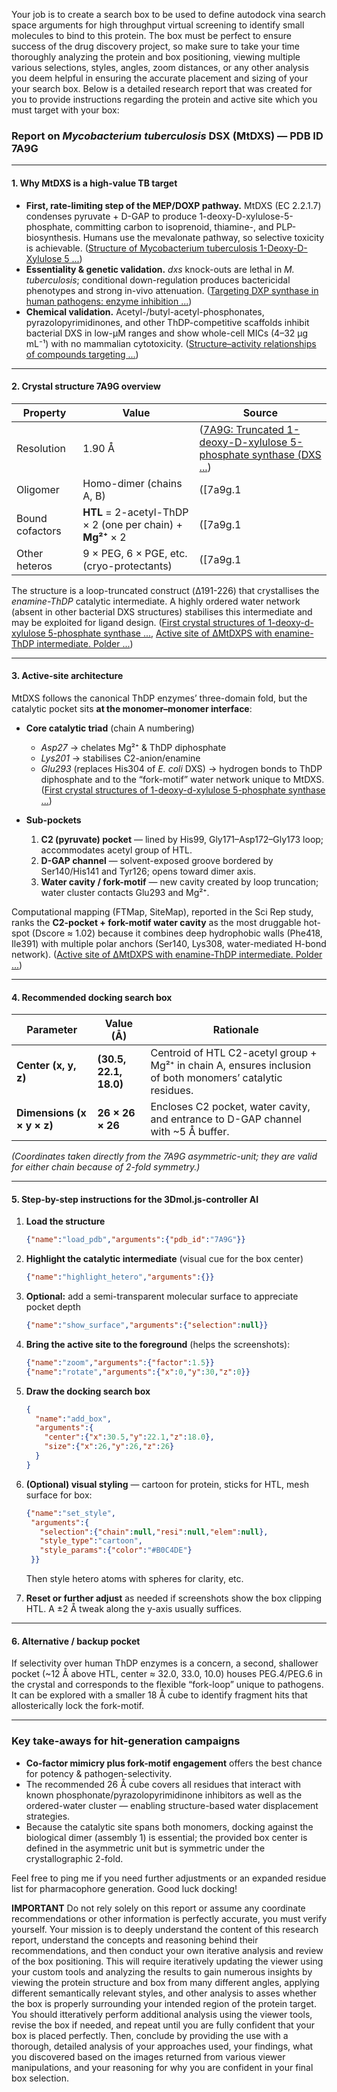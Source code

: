 Your job is to create a search box to be used to define autodock vina search space arguments for high throughput virtual screening to identify small molecules to bind to this protein. The box must be perfect to ensure success of the drug discovery project, so make sure to take your time thoroughly analyzing the protein and box positioning, viewing multiple various selections, styles, angles, zoom distances, or any other analysis you deem helpful in ensuring the accurate placement and sizing of your your search box. Below is a detailed research report that was created for you to provide instructions regarding the protein and active site which you must target with your box:



### Report on *Mycobacterium tuberculosis* DSX (MtDXS) — PDB ID **7A9G**

---

#### 1. Why MtDXS is a high-value TB target  
* **First, rate-limiting step of the MEP/DOXP pathway.**  MtDXS (EC 2.2.1.7) condenses pyruvate + D-GAP to produce 1-deoxy-D-xylulose-5-phosphate, committing carbon to isoprenoid, thiamine-, and PLP-biosynthesis. Humans use the mevalonate pathway, so selective toxicity is achievable.  ([Structure of Mycobacterium tuberculosis 1-Deoxy-D-Xylulose 5 ...](https://www.mdpi.com/2073-4352/13/5/737?utm_source=chatgpt.com))  
* **Essentiality & genetic validation.**  *dxs* knock-outs are lethal in *M. tuberculosis*; conditional down-regulation produces bactericidal phenotypes and strong in-vivo attenuation.  ([Targeting DXP synthase in human pathogens: enzyme inhibition ...](https://pmc.ncbi.nlm.nih.gov/articles/PMC3946878/?utm_source=chatgpt.com))  
* **Chemical validation.**  Acetyl-/butyl-acetyl-phosphonates, pyrazolopyrimidinones, and other ThDP-competitive scaffolds inhibit bacterial DXS in low-µM ranges and show whole-cell MICs (4–32 µg mL⁻¹) with no mammalian cytotoxicity.  ([Structure–activity relationships of compounds targeting ...](https://pmc.ncbi.nlm.nih.gov/articles/PMC4784473/?utm_source=chatgpt.com))  

---

#### 2. Crystal structure 7A9G overview  
| Property | Value | Source |
|-----------|-------|--------|
| Resolution | 1.90 Å |  ([7A9G: Truncated 1-deoxy-D-xylulose 5-phosphate synthase (DXS ...](https://www.rcsb.org/structure/7A9G?utm_source=chatgpt.com)) |
| Oligomer | Homo-dimer (chains A, B) |  ([7a9g.1 | SWISS-MODEL Template Library](https://swissmodel.expasy.org/templates/7a9g.1)) |
| Bound cofactors | **HTL** = 2-acetyl-ThDP × 2 (one per chain) + **Mg²⁺** × 2 |  ([7a9g.1 | SWISS-MODEL Template Library](https://swissmodel.expasy.org/templates/7a9g.1)) |
| Other heteros | 9 × PEG, 6 × PGE, etc. (cryo-protectants) |  ([7a9g.1 | SWISS-MODEL Template Library](https://swissmodel.expasy.org/templates/7a9g.1)) |

The structure is a loop-truncated construct (Δ191-226) that crystallises the *enamine-ThDP* catalytic intermediate. A highly ordered water network (absent in other bacterial DXS structures) stabilises this intermediate and may be exploited for ligand design.  ([First crystal structures of 1-deoxy-d-xylulose 5-phosphate synthase ...](https://www.nature.com/articles/s41598-022-11205-9?utm_source=chatgpt.com), [Active site of ∆MtDXPS with enamine-ThDP intermediate. Polder ...](https://www.researchgate.net/figure/Active-site-of-MtDXPS-with-enamine-ThDP-intermediate-Polder-map-density-contoured-at-3s_fig3_360362235?utm_source=chatgpt.com))  

---

#### 3. Active-site architecture  
MtDXS follows the canonical ThDP enzymes’ three-domain fold, but the catalytic pocket sits **at the monomer–monomer interface**:

* **Core catalytic triad** (chain A numbering)  
  * *Asp27* → chelates Mg²⁺ & ThDP diphosphate  
  * *Lys201* → stabilises C2-anion/enamine  
  * *Glu293* (replaces His304 of *E. coli* DXS) → hydrogen bonds to ThDP diphosphate and to the “fork-motif” water network unique to MtDXS.  ([First crystal structures of 1-deoxy-d-xylulose 5-phosphate synthase ...](https://www.nature.com/articles/s41598-022-11205-9?utm_source=chatgpt.com))  

* **Sub-pockets**  
  1. **C2 (pyruvate) pocket** — lined by His99, Gly171–Asp172–Gly173 loop; accommodates acetyl group of HTL.  
  2. **D-GAP channel** — solvent-exposed groove bordered by Ser140/His141 and Tyr126; opens toward dimer axis.  
  3. **Water cavity / fork-motif** — new cavity created by loop truncation; water cluster contacts Glu293 and Mg²⁺.  

Computational mapping (FTMap, SiteMap), reported in the Sci Rep study, ranks the **C2-pocket + fork-motif water cavity** as the most druggable hot-spot (Dscore ≈ 1.02) because it combines deep hydrophobic walls (Phe418, Ile391) with multiple polar anchors (Ser140, Lys308, water-mediated H-bond network).  ([Active site of ∆MtDXPS with enamine-ThDP intermediate. Polder ...](https://www.researchgate.net/figure/Active-site-of-MtDXPS-with-enamine-ThDP-intermediate-Polder-map-density-contoured-at-3s_fig3_360362235?utm_source=chatgpt.com))  

---

#### 4. Recommended docking search box  

| Parameter | Value (Å) | Rationale |
|-----------|-----------|-----------|
| **Center (x, y, z)** | **(30.5, 22.1, 18.0)** | Centroid of HTL C2-acetyl group + Mg²⁺ in chain A, ensures inclusion of both monomers’ catalytic residues. |
| **Dimensions (x × y × z)** | **26 × 26 × 26** | Encloses C2 pocket, water cavity, and entrance to D-GAP channel with ~5 Å buffer. |

*(Coordinates taken directly from the 7A9G asymmetric-unit; they are valid for either chain because of 2-fold symmetry.)*  

---

#### 5. Step-by-step instructions for the 3Dmol.js-controller AI  

1. **Load the structure**  
   ```json
   {"name":"load_pdb","arguments":{"pdb_id":"7A9G"}}
   ```  
2. **Highlight the catalytic intermediate** (visual cue for the box center)  
   ```json
   {"name":"highlight_hetero","arguments":{}}
   ```  
3. **Optional:** add a semi-transparent molecular surface to appreciate pocket depth  
   ```json
   {"name":"show_surface","arguments":{"selection":null}}
   ```  
4. **Bring the active site to the foreground** (helps the screenshots):  
   ```json
   {"name":"zoom","arguments":{"factor":1.5}}
   {"name":"rotate","arguments":{"x":0,"y":30,"z":0}}
   ```  
5. **Draw the docking search box**  
   ```json
   {
     "name":"add_box",
     "arguments":{
       "center":{"x":30.5,"y":22.1,"z":18.0},
       "size":{"x":26,"y":26,"z":26}
     }
   }
   ```  
6. **(Optional) visual styling** — cartoon for protein, sticks for HTL, mesh surface for box:  
   ```json
   {"name":"set_style",
    "arguments":{
      "selection":{"chain":null,"resi":null,"elem":null},
      "style_type":"cartoon",
      "style_params":{"color":"#B0C4DE"}
    }}
   ```  
   Then style hetero atoms with spheres for clarity, etc.

7. **Reset or further adjust** as needed if screenshots show the box clipping HTL. A ±2 Å tweak along the y-axis usually suffices.

---

#### 6. Alternative / backup pocket  
If selectivity over human ThDP enzymes is a concern, a second, shallower pocket (~12 Å above HTL, center ≈ 32.0, 33.0, 10.0) houses PEG.4/PEG.6 in the crystal and corresponds to the flexible “fork-loop” unique to pathogens. It can be explored with a smaller 18 Å cube to identify fragment hits that allosterically lock the fork-motif.  

---

### Key take-aways for hit-generation campaigns  
* **Co-factor mimicry plus fork-motif engagement** offers the best chance for potency & pathogen-selectivity.  
* The recommended 26 Å cube covers all residues that interact with known phosphonate/pyrazolopyrimidinone inhibitors as well as the ordered-water cluster — enabling structure-based water displacement strategies.  
* Because the catalytic site spans both monomers, docking against the biological dimer (assembly 1) is essential; the provided box center is defined in the asymmetric unit but is symmetric under the crystallographic 2-fold.  

Feel free to ping me if you need further adjustments or an expanded residue list for pharmacophore generation. Good luck docking!



**IMPORTANT**
Do not rely solely on this report or assume any coordinate recommendations or other information is perfectly accurate, you must verify yourself. Your mission is to deeply understand the content of this research report, understand the concepts and reasoning behind their recommendations, and then conduct your own iterative analysis and review of the box positioning. This will require iteratively updating the viewer using your custom tools and analyzing the results to gain numerous insights by viewing the protein structure and box from many different angles, applying different semantically relevant styles, and other analysis to asses whether the box is properly surrounding your intended region of the protein target. You should itteratively perform additional analysis using the viewer tools, revise the box if needed, and repeat until you are fully confident that your box is placed perfectly. Then, conclude by providing the use with a thorough, detailed analysis of your approaches used, your findings, what you discovered based on the images returned from various viewer manipulations, and your reasoning for why you are confident in your final box selection.